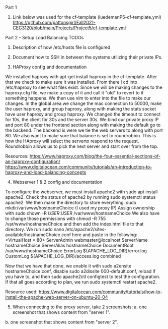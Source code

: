 Part 1
1. Link below was used for the cf-template (luedemanP5-cf-template.yml)
https://github.com/pattonsgirl/Fall2021-CEG3120/blob/main/Projects/Project5/cf-template.yml



Part 2 - Setup Load Balancing TODOs
1. Description of how /etc/hosts file is configured

2. Document how to SSH in between the systems utilizing their private IPs. 

3. HAProxy config and documentation

We installed haproxy with apt-get install haproxy in the cf-template. 
After that we check to make sure it was installed. From there I cd into /etc/haproxy to see what files exist. Since we will be making changes to the haproxy.cfg file, we make a copy of it and call it "old" to revert to if something happens. 
We then use vim to enter into the file to make our changes. 
In the global area we change the mac connection to 50000, make the user haproxy, and group haproxy, along with making the stats socket have user haproxy and group haproxy. 
We changed the timeout to connect for 10s, the client for 30s and the server 30s. 
We bind our private proxy IP and port 80 under the frontend section along with making the default go to the backend. 
The backend is were we tie the web servers to along with port 80. 
We also want to make sure that balance is set to roundrobbin. This is how the HAproxy will select the serverto respond to the request. Roundrobbin allows us to pick the next server and start over from the top. 

Resources:
https://www.haproxy.com/blog/the-four-essential-sections-of-an-haproxy-configuration/
https://www.digitalocean.com/community/tutorials/an-introduction-to-haproxy-and-load-balancing-concepts

4. Webserver 1 & 2 config and documentation

To configure the webserver, we must install apache2 with sudo apt install apache2.
Check the status of apache2 by running sudo systemctl status apache2.
We then make the directory to store everything: sudo mkdir/var/www/hostnameChoice (I used my proxy IP)
Assign ownership with sudo chown -R $USER:$USER /var/www/hostnameChoice
We also have to change those permissions with chmod -R 755 /var/www/hostnameChoice
and then add the index.html file to that directory. 
We run sudo nano /etc/apache2/sites-available/hostnameChoice.conf here and paste in the following: 
<VirtualHost *:80>
    ServerAdmin webmaster@localhost
    ServerName hostnameChoice
    ServerAlias hostnameChoice
    DocumentRoot /var/www/hostnameChoice
    ErrorLog ${APACHE_LOG_DIR}/error.log
    CustomLog ${APACHE_LOG_DIR}/access.log combined
</VirtualHost>

Now that we have that done, we enable it with sudo a2ensite hostnameChoice.conf, disable sudo a2dissite 000-default.conf, reload if you have to, and then sudo apache2ctl configtest to test the configuration. 
If that all goes according to plan, we run sudo systemctl restart apache2. 

Resource used: 
https://www.digitalocean.com/community/tutorials/how-to-install-the-apache-web-server-on-ubuntu-20-04

5. When connecting to the proxy server, take 2 screenshots:
a. one screenshot that shows content from "server 1".

b. one screenshot that shows content from "server 2".
